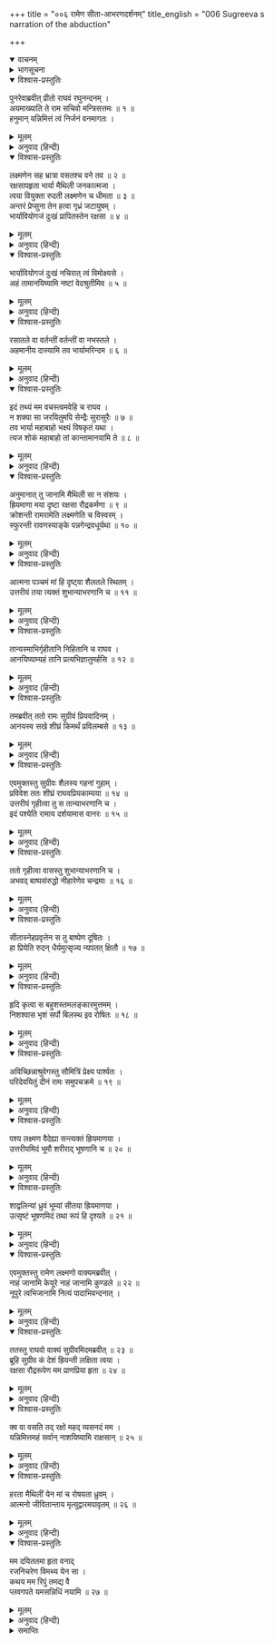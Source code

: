 +++
title = "००६ रामेण सीता-आभरणदर्शनम्"
title_english = "006 Sugreeva s narration of the abduction"

+++
<details open><summary>वाचनम्</summary>
<div caption="श्रीराम-हरिसीताराममूर्ति-घनपाठिभ्यां वचनम्" class="audioEmbed" src="https://archive.org/download/Ramayana-recitation-Sriram-harisItArAmamUrti-Ghanapaati-v2/Kanda_4/Kanda_4_KSK-006-Sita_Abharana_Darshanam_0.mp3"></div>
</details>

<details><summary>भागसूचना</summary>

6. सुग्रीवका श्रीरामको सीताजीके आभूषण दिखाना तथा श्रीरामका शोक एवं रोषपूर्ण वचन
</details>

<details open><summary>विश्वास-प्रस्तुतिः</summary>

पुनरेवाब्रवीत् प्रीतो राघवं रघुनन्दनम् ।  
अयमाख्याति ते राम सचिवो मन्त्रिसत्तमः ॥ १ ॥  
हनुमान् यन्निमित्तं त्वं निर्जनं वनमागतः ।
</details>

<details><summary>मूलम्</summary>

पुनरेवाब्रवीत् प्रीतो राघवं रघुनन्दनम् ।  
अयमाख्याति ते राम सचिवो मन्त्रिसत्तमः ॥ १ ॥  
हनुमान् यन्निमित्तं त्वं निर्जनं वनमागतः ।
</details>

<details><summary>अनुवाद (हिन्दी)</summary>

सुग्रीवने पुनः प्रसन्नतापूर्वक रघुकुलनन्दन श्रीरामचन्द्रजीसे कहा—‘श्रीराम! मेरे मन्त्रियोंमें श्रेष्ठ सचिव ये हनुमान् जी आपके विषयमें वह सारा वृत्तान्त बता चुके हैं, जिसके कारण आपको इस निर्जन वनमें आना पड़ा है ॥ १ १/२ ॥
</details>

<details open><summary>विश्वास-प्रस्तुतिः</summary>

लक्ष्मणेन सह भ्रात्रा वसतश्च वने तव ॥ २ ॥  
रक्षसापहृता भार्या मैथिली जनकात्मजा ।  
त्वया वियुक्ता रुदती लक्ष्मणेन च धीमता ॥ ३ ॥  
अन्तरं प्रेप्सुना तेन हत्वा गृध्रं जटायुषम् ।  
भार्यावियोगजं दुःखं प्रापितस्तेन रक्षसा ॥ ४ ॥
</details>

<details><summary>मूलम्</summary>

लक्ष्मणेन सह भ्रात्रा वसतश्च वने तव ॥ २ ॥  
रक्षसापहृता भार्या मैथिली जनकात्मजा ।  
त्वया वियुक्ता रुदती लक्ष्मणेन च धीमता ॥ ३ ॥  
अन्तरं प्रेप्सुना तेन हत्वा गृध्रं जटायुषम् ।  
भार्यावियोगजं दुःखं प्रापितस्तेन रक्षसा ॥ ४ ॥
</details>

<details><summary>अनुवाद (हिन्दी)</summary>

‘अपने भाई लक्ष्मणके साथ जब आप वनमें निवास करते थे, उस समय राक्षस रावणने आपकी पत्नी मिथिलेशकुमारी जनकनन्दिनी सीताको हर लिया । उस वेलामें आप उनसे अलग थे और बुद्धिमान् लक्ष्मण भी उन्हें अकेली छोड़कर चले गये थे । राक्षस इसी अवसरकी प्रतीक्षामें था । उसने गीध जटायुका वध करके रोती हुई सीताका अपहरण किया है । इस प्रकार उस राक्षसने आपको पत्नी-वियोगके कष्टमें डाल दिया है ॥ २—४ ॥
</details>

<details open><summary>विश्वास-प्रस्तुतिः</summary>

भार्यावियोगजं दुःखं नचिरात् त्वं विमोक्ष्यसे ।  
अहं तामानयिष्यामि नष्टां वेदश्रुतीमिव ॥ ५ ॥
</details>

<details><summary>मूलम्</summary>

भार्यावियोगजं दुःखं नचिरात् त्वं विमोक्ष्यसे ।  
अहं तामानयिष्यामि नष्टां वेदश्रुतीमिव ॥ ५ ॥
</details>

<details><summary>अनुवाद (हिन्दी)</summary>

‘परंतु इस पत्नी-वियोगके दुःखसे आप शीघ्र ही मुक्त हो जायँगे । मैं राक्षसद्वारा हरी गयी वेदवाणीके समान आपकी पत्नीको वापस ला दूँगा ॥ ५ ॥
</details>

<details open><summary>विश्वास-प्रस्तुतिः</summary>

रसातले वा वर्तन्तीं वर्तन्तीं वा नभस्तले ।  
अहमानीय दास्यामि तव भार्यामरिन्दम ॥ ६ ॥
</details>

<details><summary>मूलम्</summary>

रसातले वा वर्तन्तीं वर्तन्तीं वा नभस्तले ।  
अहमानीय दास्यामि तव भार्यामरिन्दम ॥ ६ ॥
</details>

<details><summary>अनुवाद (हिन्दी)</summary>

‘शत्रुदमन श्रीराम! आपकी भार्या सीता पातालमें हों या आकाशमें, मैं उन्हें ढूँढ़ लाकर आपकी सेवामें समर्पित कर दूँगा ॥ ६ ॥
</details>

<details open><summary>विश्वास-प्रस्तुतिः</summary>

इदं तथ्यं मम वचस्त्वमवेहि च राघव ।  
न शक्या सा जरयितुमपि सेन्द्रैः सुरासुरैः ॥ ७ ॥  
तव भार्या महाबाहो भक्ष्यं विषकृतं यथा ।  
त्यज शोकं महाबाहो तां कान्तामानयामि ते ॥ ८ ॥
</details>

<details><summary>मूलम्</summary>

इदं तथ्यं मम वचस्त्वमवेहि च राघव ।  
न शक्या सा जरयितुमपि सेन्द्रैः सुरासुरैः ॥ ७ ॥  
तव भार्या महाबाहो भक्ष्यं विषकृतं यथा ।  
त्यज शोकं महाबाहो तां कान्तामानयामि ते ॥ ८ ॥
</details>

<details><summary>अनुवाद (हिन्दी)</summary>

‘रघुनन्दन! आप मेरी इस बातको सत्य मानें । महाबाहो! आपकी पत्नी जहर मिलाये हुए भोजनकी भाँति दूसरोंके लिये अग्राह्य है । इन्द्रसहित सम्पूर्ण देवता और असुर भी उन्हें पचा नहीं सकते । आप शोक त्याग दीजिये । मैं आपकी प्राणवल्लभाको अवश्य ला दूँगा ॥
</details>

<details open><summary>विश्वास-प्रस्तुतिः</summary>

अनुमानात् तु जानामि मैथिली सा न संशयः ।  
ह्रियमाणा मया दृष्टा रक्षसा रौद्रकर्मणा ॥ ९ ॥  
क्रोशन्ती रामरामेति लक्ष्मणेति च विस्वरम् ।  
स्फुरन्ती रावणस्याङ्के पन्नगेन्द्रवधूर्यथा ॥ १० ॥
</details>

<details><summary>मूलम्</summary>

अनुमानात् तु जानामि मैथिली सा न संशयः ।  
ह्रियमाणा मया दृष्टा रक्षसा रौद्रकर्मणा ॥ ९ ॥  
क्रोशन्ती रामरामेति लक्ष्मणेति च विस्वरम् ।  
स्फुरन्ती रावणस्याङ्के पन्नगेन्द्रवधूर्यथा ॥ १० ॥
</details>

<details><summary>अनुवाद (हिन्दी)</summary>

‘एक दिन मैंने देखा, भयंकर कर्म करनेवाला कोई राक्षस किसी स्त्रीको लिये जा रहा है । मैं अनुमानसे समझता हूँ, वे मिथिलेशकुमारी सीता ही रही होंगी, इसमें संशय नहीं है; क्योंकि वे टूटे हुए स्वरमें ‘हा राम! हा राम! हा लक्ष्मण!’ पुकारती हुई रो रही थीं तथा रावणकी गोदमें नागराजकी वधू (नागिन) की भाँति छटपटाती हुई प्रकाशित हो रही थीं ॥
</details>

<details open><summary>विश्वास-प्रस्तुतिः</summary>

आत्मना पञ्चमं मां हि दृष्ट्वा शैलतले स्थितम् ।  
उत्तरीयं तया त्यक्तं शुभान्याभरणानि च ॥ ११ ॥
</details>

<details><summary>मूलम्</summary>

आत्मना पञ्चमं मां हि दृष्ट्वा शैलतले स्थितम् ।  
उत्तरीयं तया त्यक्तं शुभान्याभरणानि च ॥ ११ ॥
</details>

<details><summary>अनुवाद (हिन्दी)</summary>

‘चार मन्त्रियोंसहित पाँचवाँ मैं इस शैल-शिखरपर बैठा हुआ था । मुझे देखकर देवी सीताने अपनी चादर और कई सुन्दर आभूषण ऊपरसे गिराये ॥ ११ ॥
</details>

<details open><summary>विश्वास-प्रस्तुतिः</summary>

तान्यस्माभिर्गृहीतानि निहितानि च राघव ।  
आनयिष्याम्यहं तानि प्रत्यभिज्ञातुमर्हसि ॥ १२ ॥
</details>

<details><summary>मूलम्</summary>

तान्यस्माभिर्गृहीतानि निहितानि च राघव ।  
आनयिष्याम्यहं तानि प्रत्यभिज्ञातुमर्हसि ॥ १२ ॥
</details>

<details><summary>अनुवाद (हिन्दी)</summary>

‘रघुनन्दन! वे सब वस्तुएँ हमलोगोंने लेकर रख ली हैं । मैं अभी उन्हें लाता हूँ, आप उन्हें पहचान सकते हैं’ ॥
</details>

<details open><summary>विश्वास-प्रस्तुतिः</summary>

तमब्रवीत् ततो रामः सुग्रीवं प्रियवादिनम् ।  
आनयस्व सखे शीघ्रं किमर्थं प्रविलम्बसे ॥ १३ ॥
</details>

<details><summary>मूलम्</summary>

तमब्रवीत् ततो रामः सुग्रीवं प्रियवादिनम् ।  
आनयस्व सखे शीघ्रं किमर्थं प्रविलम्बसे ॥ १३ ॥
</details>

<details><summary>अनुवाद (हिन्दी)</summary>

तब श्रीरामने यह प्रिय संवाद सुनानेवाले सुग्रीवसे कहा—‘सखे! शीघ्र ले आओ, क्यों विलम्ब करते हो?’ ॥
</details>

<details open><summary>विश्वास-प्रस्तुतिः</summary>

एवमुक्तस्तु सुग्रीवः शैलस्य गहनां गुहाम् ।  
प्रविवेश ततः शीघ्रं राघवप्रियकाम्यया ॥ १४ ॥  
उत्तरीयं गृहीत्वा तु स तान्याभरणानि च ।  
इदं पश्येति रामाय दर्शयामास वानरः ॥ १५ ॥
</details>

<details><summary>मूलम्</summary>

एवमुक्तस्तु सुग्रीवः शैलस्य गहनां गुहाम् ।  
प्रविवेश ततः शीघ्रं राघवप्रियकाम्यया ॥ १४ ॥  
उत्तरीयं गृहीत्वा तु स तान्याभरणानि च ।  
इदं पश्येति रामाय दर्शयामास वानरः ॥ १५ ॥
</details>

<details><summary>अनुवाद (हिन्दी)</summary>

उनके ऐसा कहनेपर सुग्रीव शीघ्र ही श्रीरामचन्द्रजीका प्रिय करनेकी इच्छासे पर्वतकी एक गहन गुफामें गये और चादर तथा वे आभूषण लेकर निकल आये । बाहर आकर वानरराजने ‘लीजिये, यह देखिये’ ऐसा कहकर श्रीरामको वे सारे आभूषण दिखाये ॥ १४-१५ ॥
</details>

<details open><summary>विश्वास-प्रस्तुतिः</summary>

ततो गृहीत्वा वासस्तु शुभान्याभरणानि च ।  
अभवद् बाष्पसंरुद्धो नीहारेणेव चन्द्रमाः ॥ १६ ॥
</details>

<details><summary>मूलम्</summary>

ततो गृहीत्वा वासस्तु शुभान्याभरणानि च ।  
अभवद् बाष्पसंरुद्धो नीहारेणेव चन्द्रमाः ॥ १६ ॥
</details>

<details><summary>अनुवाद (हिन्दी)</summary>

उन वस्त्र और सुन्दर आभूषणोंको लेकर श्रीरामचन्द्रजी कुहासेसे ढके हुए चन्द्रमाकी भाँति आँसुओंसे अवरुद्ध हो गये ॥ १६ ॥
</details>

<details open><summary>विश्वास-प्रस्तुतिः</summary>

सीतास्नेहप्रवृत्तेन स तु बाष्पेण दूषितः ।  
हा प्रियेति रुदन् धैर्यमुत्सृज्य न्यपतत् क्षितौ ॥ १७ ॥
</details>

<details><summary>मूलम्</summary>

सीतास्नेहप्रवृत्तेन स तु बाष्पेण दूषितः ।  
हा प्रियेति रुदन् धैर्यमुत्सृज्य न्यपतत् क्षितौ ॥ १७ ॥
</details>

<details><summary>अनुवाद (हिन्दी)</summary>

सीताके स्नेहवश बहते हुए आँसुओंसे उनका मुख और वक्षःस्थल भीगने लगे । वे ‘हा प्रिये!’ ऐसा कहकर रोने लगे और धैर्य छोड़कर पृथ्वीपर गिर पड़े ॥ १७ ॥
</details>

<details open><summary>विश्वास-प्रस्तुतिः</summary>

हृदि कृत्वा स बहुशस्तमलङ्कारमुत्तमम् ।  
निशश्वास भृशं सर्पो बिलस्थ इव रोषितः ॥ १८ ॥
</details>

<details><summary>मूलम्</summary>

हृदि कृत्वा स बहुशस्तमलङ्कारमुत्तमम् ।  
निशश्वास भृशं सर्पो बिलस्थ इव रोषितः ॥ १८ ॥
</details>

<details><summary>अनुवाद (हिन्दी)</summary>

उन उत्तम आभूषणोंको बारम्बार हृदयसे लगाकर वे बिलमें बैठे हुए रोषमें भरे सर्पकी भाँति जोर-जोरसे साँस लेने लगे ॥ १८ ॥
</details>

<details open><summary>विश्वास-प्रस्तुतिः</summary>

अविच्छिन्नाश्रुवेगस्तु सौमित्रिं प्रेक्ष्य पार्श्वतः ।  
परिदेवयितुं दीनं रामः समुपचक्रमे ॥ १९ ॥
</details>

<details><summary>मूलम्</summary>

अविच्छिन्नाश्रुवेगस्तु सौमित्रिं प्रेक्ष्य पार्श्वतः ।  
परिदेवयितुं दीनं रामः समुपचक्रमे ॥ १९ ॥
</details>

<details><summary>अनुवाद (हिन्दी)</summary>

उनके आँसुओंका वेग रुकता ही नहीं था । अपने पास खड़े हुए सुमित्राकुमार लक्ष्मणकी ओर देखकर श्रीराम दीनभावसे विलाप करते हुए बोले— ॥ १९ ॥
</details>

<details open><summary>विश्वास-प्रस्तुतिः</summary>

पश्य लक्ष्मण वैदेह्या सन्त्यक्तं ह्रियमाणया ।  
उत्तरीयमिदं भूमौ शरीराद् भूषणानि च ॥ २० ॥
</details>

<details><summary>मूलम्</summary>

पश्य लक्ष्मण वैदेह्या सन्त्यक्तं ह्रियमाणया ।  
उत्तरीयमिदं भूमौ शरीराद् भूषणानि च ॥ २० ॥
</details>

<details><summary>अनुवाद (हिन्दी)</summary>

‘लक्ष्मण! देखो, राक्षसके द्वारा हरी जाती हुई विदेहनन्दिनी सीताने यह चादर और ये गहने अपने शरीरसे उतारकर पृथ्वीपर डाल दिये थे ॥ २० ॥
</details>

<details open><summary>विश्वास-प्रस्तुतिः</summary>

शाद्वलिन्यां ध्रुवं भूम्यां सीतया ह्रियमाणया ।  
उत्सृष्टं भूषणमिदं तथा रूपं हि दृश्यते ॥ २१ ॥
</details>

<details><summary>मूलम्</summary>

शाद्वलिन्यां ध्रुवं भूम्यां सीतया ह्रियमाणया ।  
उत्सृष्टं भूषणमिदं तथा रूपं हि दृश्यते ॥ २१ ॥
</details>

<details><summary>अनुवाद (हिन्दी)</summary>

‘निशाचरके द्वारा अपहृत होती हुई सीताके द्वारा त्यागे गये ये आभूषण निश्चय ही घासवाली भूमिपर गिरे होंगे; क्योंकि इनका रूप ज्यों-का-त्यों दिखायी देता है—ये टूटे-फूटे नहीं हैं’ ॥ २१ ॥
</details>

<details open><summary>विश्वास-प्रस्तुतिः</summary>

एवमुक्तस्तु रामेण लक्ष्मणो वाक्यमब्रवीत् ।  
नाहं जानामि केयूरे नाहं जानामि कुण्डले ॥ २२ ॥  
नूपुरे त्वभिजानामि नित्यं पादाभिवन्दनात् ।
</details>

<details><summary>मूलम्</summary>

एवमुक्तस्तु रामेण लक्ष्मणो वाक्यमब्रवीत् ।  
नाहं जानामि केयूरे नाहं जानामि कुण्डले ॥ २२ ॥  
नूपुरे त्वभिजानामि नित्यं पादाभिवन्दनात् ।
</details>

<details><summary>अनुवाद (हिन्दी)</summary>

श्रीरामके ऐसा कहनेपर लक्ष्मण बोले—‘भैया! मैं इन बाजूबंदोंको तो नहीं जानता और न इन कुण्डलोंको ही समझ पाता हूँ कि किसके हैं; परंतु प्रतिदिन भाभीके चरणोंमें प्रणाम करनेके कारण मैं इन दोनों नूपुरोंको अवश्य पहचानता हूँ’ ॥ २२ १/२ ॥
</details>

<details open><summary>विश्वास-प्रस्तुतिः</summary>

ततस्तु राघवो वाक्यं सुग्रीवमिदमब्रवीत् ॥ २३ ॥  
ब्रूहि सुग्रीव कं देशं ह्रियन्ती लक्षिता त्वया ।  
रक्षसा रौद्ररूपेण मम प्राणप्रिया हृता ॥ २४ ॥
</details>

<details><summary>मूलम्</summary>

ततस्तु राघवो वाक्यं सुग्रीवमिदमब्रवीत् ॥ २३ ॥  
ब्रूहि सुग्रीव कं देशं ह्रियन्ती लक्षिता त्वया ।  
रक्षसा रौद्ररूपेण मम प्राणप्रिया हृता ॥ २४ ॥
</details>

<details><summary>अनुवाद (हिन्दी)</summary>

तब श्रीरघुनाथजी सुग्रीवसे इस प्रकार बोले—‘सुग्रीव! तुमने तो देखा है, वह भयंकर रूपधारी राक्षस मेरी प्राणप्यारी सीताको किस दिशाकी ओर ले गया है, यह बताओ ॥ २३-२४ ॥
</details>

<details open><summary>विश्वास-प्रस्तुतिः</summary>

क्व वा वसति तद् रक्षो महद् व्यसनदं मम ।  
यन्निमित्तमहं सर्वान् नाशयिष्यामि राक्षसान् ॥ २५ ॥
</details>

<details><summary>मूलम्</summary>

क्व वा वसति तद् रक्षो महद् व्यसनदं मम ।  
यन्निमित्तमहं सर्वान् नाशयिष्यामि राक्षसान् ॥ २५ ॥
</details>

<details><summary>अनुवाद (हिन्दी)</summary>

‘मुझे महान् संकट देनेवाला वह राक्षस कहाँ रहता है? मैं केवल उसीके अपराधके कारण समस्त राक्षसोंका विनाश कर डालूँगा ॥ २५ ॥
</details>

<details open><summary>विश्वास-प्रस्तुतिः</summary>

हरता मैथिलीं येन मां च रोषयता ध्रुवम् ।  
आत्मनो जीवितान्ताय मृत्युद्वारमपावृतम् ॥ २६ ॥
</details>

<details><summary>मूलम्</summary>

हरता मैथिलीं येन मां च रोषयता ध्रुवम् ।  
आत्मनो जीवितान्ताय मृत्युद्वारमपावृतम् ॥ २६ ॥
</details>

<details><summary>अनुवाद (हिन्दी)</summary>

‘उस राक्षसने मैथिलीका अपहरण करके मेरा रोष बढ़ाकर निश्चय ही अपने जीवनका अन्त करनेके लिये मौतका दरवाजा खोल दिया है ॥ २६ ॥
</details>

<details open><summary>विश्वास-प्रस्तुतिः</summary>

मम दयिततमा हृता वनाद्  
रजनिचरेण विमथ्य येन सा ।  
कथय मम रिपुं तमद्य वै  
प्लवगपते यमसन्निधिं नयामि ॥ २७ ॥
</details>

<details><summary>मूलम्</summary>

मम दयिततमा हृता वनाद्  
रजनिचरेण विमथ्य येन सा ।  
कथय मम रिपुं तमद्य वै  
प्लवगपते यमसन्निधिं नयामि ॥ २७ ॥
</details>

<details><summary>अनुवाद (हिन्दी)</summary>

‘वानरराज! जिस निशाचरने मुझे धोखेमें डालकर मेरा अपमान करके मेरी प्रियतमाका वनसे अपहरण किया है, वह मेरा घोर शत्रु है । तुम उसका पता बताओ । मैं अभी उसे यमराजके पास पहुँचाता हूँ’ ॥ २७ ॥
</details>

<details><summary>समाप्तिः</summary>

इत्यार्षे श्रीमद्रामायणे वाल्मीकीये आदिकाव्ये किष्किन्धाकाण्डे षष्ठः सर्गः ॥ ६ ॥  
इस प्रकार श्रीवाल्मीकिनिर्मित आर्षरामायण आदिकाव्यके किष्किन्धाकाण्डमें छठा सर्ग पूरा हुआ ॥ ६ ॥
</details>

